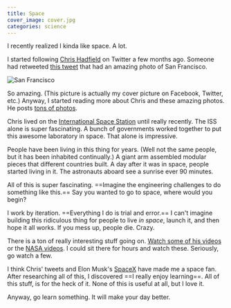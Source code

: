 ```yaml
---
title: Space
cover_image: cover.jpg
categories: science
---
```


I recently realized I kinda like space. A lot.

I started following [Chris Hadfield](http://twitter.com/cmdr_hadfield) on Twitter a few months ago. Someone had retweeted [this tweet](https://twitter.com/Cmdr_Hadfield/status/294535736621936642) that had an amazing photo of San Francisco.

![San Francisco](sanfrancisco.jpg)

So amazing. (This picture is actually my cover picture on Facebook, Twitter, etc.) Anyway, I started reading more about Chris and these amazing photos. He posts [tons of photos](https://twitter.com/Cmdr_Hadfield/media/grid).

Chris lived on the [International Space Station](http://en.wikipedia.org/wiki/Iss) until really recently. The ISS alone is super fascinating. A bunch of governments worked together to put this awesome laboratory in space. That alone is impressive.

People have been living in this thing for years. (Well not the same people, but it has been inhabited continually.) A giant arm assembled modular pieces that different countries built. A day after it was in space, people started living in it. The astronauts aboard see a sunrise ever 90 minutes.

All of this is super fascinating. ==Imagine the engineering challenges to do something like this.== Say you wanted to go to space, where would you begin?

I work by iteration. ==Everything I do is trial and error.== I can't imagine building this ridiculous thing for people to live *in space*, launch it, and then hope it all works. If you mess up, people die. Crazy.

There is a ton of really interesting stuff going on. [Watch some of his videos](https://www.youtube.com/user/canadianspaceagency) or the [NASA videos](https://www.youtube.com/user/NASAtelevision). I could sit there for hours and watch these. Seriously, go watch a few.

I think Chris' tweets and Elon Musk's [SpaceX](http://spacex.com) have made me a space fan. After researching all of this, I discovered ==I really enjoy learning==. All of this stuff, is for the heck of it. None of this is useful at all, but I love it.

Anyway, go learn something. It will make your day better.


